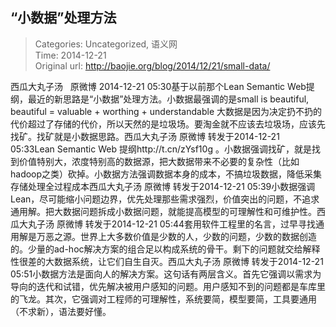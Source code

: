 “小数据”处理方法
---
    
> Categories: Uncategorized, 语义网  
> Time: 2014-12-21  
> Original url: <http://baojie.org/blog/2014/12/21/small-data/>
    
西瓜大丸子汤   原微博 2014-12-21 05:30基于以前那个Lean Semantic Web提纲，最近的新思路是“小数据”处理方法。小数据最强调的是small is beautiful, beautiful = valuable + worthing + understandable 大数据是因为决定扔不扔的代价超过了存储的代价，所以天然的是垃圾场。要淘金就不应该去垃圾场，应该先找矿。找矿就是小数据思路。西瓜大丸子汤 原微博 转发于2014-12-21 05:33Lean Semantic Web 提纲http://t.cn/zYsf10g 。小数据强调找矿，就是找到价值特别大，浓度特别高的数据源，把大数据带来不必要的复杂性（比如hadoop之类）砍掉。小数据方法强调数据本身的成本，不搞垃圾数据，降低采集存储处理全过程成本西瓜大丸子汤 原微博 转发于2014-12-21 05:39小数据强调Lean，尽可能缩小问题边界，优先处理那些需求强烈，价值突出的问题，不追求通用解。把大数据问题拆成小数据问题，就能提高模型的可理解性和可维护性。西瓜大丸子汤 原微博 转发于2014-12-21 05:44套用软件工程里的名言，过早寻找通用解是万恶之源。世界上大多数价值是少数的人，少数的问题，少数的数据创造的。少量的ad-hoc解决方案的组合足以构成系统的骨干。剩下的问题就交给解释性很差的大数据系统，让它们自生自灭。西瓜大丸子汤 原微博 转发于2014-12-21 05:51小数据方法是面向人的解决方案。这句话有两层含义。首先它强调以需求为导向的迭代和试错，优先解决被用户感知的问题。用户感知不到的问题都是车库里的飞龙。其次，它强调对工程师的可理解性，系统要简，模型要简，工具要通用（不求新），语法要好懂。     
    